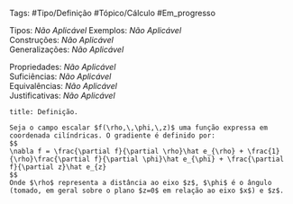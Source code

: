 Tags: #Tipo/Definição #Tópico/Cálculo #Em_progresso

Tipos: _Não Aplicável_ 
Exemplos: _Não Aplicável_  
Construções: _Não Aplicável_  
Generalizações: _Não Aplicável_

Propriedades: _Não Aplicável_  
Suficiências: _Não Aplicável_  
Equivalências: _Não Aplicável_  
Justificativas: _Não Aplicável_

```ad-abstract
title: Definição.

Seja o campo escalar $f(\rho,\,\phi,\,z)$ uma função expressa em coordenada cilíndricas. O gradiente é definido por:
$$
\nabla f = \frac{\partial f}{\partial \rho}\hat e_{\rho} + \frac{1}{\rho}\frac{\partial f}{\partial \phi}\hat e_{\phi} + \frac{\partial f}{\partial z}\hat e_{z}
$$
Onde $\rho$ representa a distância ao eixo $z$, $\phi$ é o ângulo (tomado, em geral sobre o plano $z=0$ em relação ao eixo $x$) e $z$. 
```
